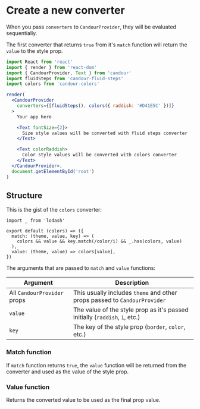 # Create a new converter

When you pass `converters` to `CandourProvider`, they will be evaluated
sequentially.

The first converter that returns `true` from it's `match` function will return
the `value` to the style prop.

```jsx sandbox
import React from 'react'
import { render } from 'react-dom'
import { CandourProvider, Text } from 'candour'
import fluidSteps from 'candour-fluid-steps'
import colors from 'candour-colors'

render(
  <CandourProvider
    converters={[fluidSteps(), colors({ raddish: '#D41E5C' })]}
  >
    Your app here

    <Text fontSize={2}>
      Size style values will be converted with fluid steps converter
    </Text>

    <Text colorRaddish>
      Color style values will be converted with colors converter
    </Text>
  </CandourProvider>,
  document.getElementById('root')
)
```

## Structure

This is the gist of the `colors` converter:
```
import _ from 'lodash'

export default (colors) => ({
  match: (theme, value, key) => (
    colors && value && key.match(/color/i) && _.has(colors, value)
  ),
  value: (theme, value) => colors[value],
})
```

The arguments that are passed to `match` and `value` functions:

| Argument                     | Description
| ---                          | ---
| All `CandourProvider` props  | This usually includes `theme` and other props passed to `CandourProvider`
| `value`                      | The value of the style prop as it's passed initially (`raddish`, `1`, etc.)
| `key`                        | The key of the style prop (`border`, `color`, etc.)

### Match function

If `match` function returns `true`, the `value` function will be returned from
the converter and used as the value of the style prop.

### Value function

Returns the converted value to be used as the final prop value.
